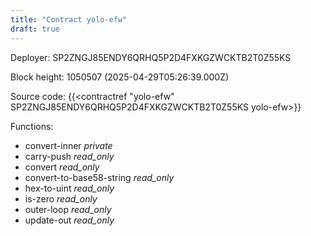 ```yaml
---
title: "Contract yolo-efw"
draft: true
---
```

Deployer: SP2ZNGJ85ENDY6QRHQ5P2D4FXKGZWCKTB2T0Z55KS


 



Block height: 1050507 (2025-04-29T05:26:39.000Z)

Source code: {{<contractref "yolo-efw" SP2ZNGJ85ENDY6QRHQ5P2D4FXKGZWCKTB2T0Z55KS yolo-efw>}}

Functions:

* convert-inner _private_
* carry-push _read_only_
* convert _read_only_
* convert-to-base58-string _read_only_
* hex-to-uint _read_only_
* is-zero _read_only_
* outer-loop _read_only_
* update-out _read_only_
